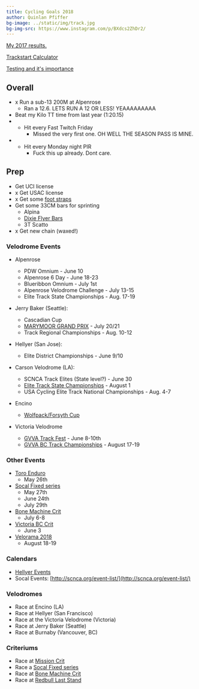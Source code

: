 ```yaml
---
title: Cycling Goals 2018
author: Quinlan Pfiffer
bg-image: ../static/img/track.jpg
bg-img-src: https://www.instagram.com/p/BXdcs2ZhDr2/
---
```


[My 2017 results.](http://obra.org/people/136287/2017)

[Trackstart Calculator](https://www.trackstarcalculator.com/)

[Testing and it's importance](https://www.trackcyclingacademy.com/blog/why-is-testing-in-track-cycling-so-important)

## Overall
* x Run a sub-13 200M at Alpenrose
    * Ran a 12.6. LETS RUN A 12 OR LESS! YEAAAAAAAAA
* Beat my Kilo TT time from last year (1:20.15)
* - Hit every Fast Twitch Friday
    * Missed the very first one. OH WELL THE SEASON PASS IS MINE.
* - Hit every Monday night PIR
    * Fuck this up already. Dont care.

## Prep
* Get UCI license
* x Get USAC license
* x Get some [foot straps](https://www.blsglobal.net/int/product/velcro-toe-straps/)
* Get some 33CM bars for sprinting
    * Alpina
    * [Dixie Flyer Bars](https://www.instagram.com/p/Bg37AwEDAlH/)
    * 3T Scatto
* x Get new chain (waxed!)

### Velodrome Events
* Alpenrose
    * PDW Omnium - June 10
    * Alpenrose 6 Day - June 18-23
    * Blueribbon Omnium - July 1st
    * Alpenrose Velodrome Challenge - July 13-15
    * Elite Track State Championships - Aug. 17-19
* Jerry Baker (Seattle):
    * Cascadian Cup
    * [MARYMOOR GRAND PRIX](https://www.instagram.com/p/Bg7Q7gyBBXx/) - July 20/21
    * Track Regional Championships - Aug. 10-12
* Hellyer (San Jose):
    * Elite District Championships - June 9/10

* Carson Velodrome (LA):
    * SCNCA Track Elites (State level?) - June 30
    * [Elite Track State Championships](http://scnca.org/event-list/) - August 1
    * USA Cycling Elite Track National Championships - Aug. 4-7
* Encino
    * [Wolfpack/Forsyth Cup](https://www.facebook.com/events/149070722558476/)
* Victoria Velodrome
    * [GVVA Track Fest](https://www.facebook.com/photo.php?fbid=10156181479103665&set=gm.570330699991000&type=3&theater) -  June 8-10th
    * [GVVA BC Track Championships](https://www.gvva.bc.ca/events/2018-08/) -
      August 17-19

### Other Events
* [Toro Enduro](http://www.californiaenduroseries.com/2016/01/01/2017-toro-enduro/)
    * May 26th
* [Socal Fixed series](https://socalfixedseries.com/)
    * May 27th
    * June 24th
    * July 29th
* [Bone Machine Crit](http://bonemachinecrit.com/)
    * July 6-8
* [Victoria BC Crit](https://www.victoriabikerace.com/fixed-gear-crit)
    * June 3
* [Velorama 2018](https://www.veloramafestival.com/)
    * August 18-19

### Calendars

* [Hellyer Events](http://www.ridethetrack.com/schedule/calendar/)
* Socal Events: [http://scnca.org/event-list/](http://scnca.org/event-list/)

### Velodromes
* Race at Encino (LA)
* Race at Hellyer (San Francisco)
* Race at the Victoria Velodrome (Victoria)
* Race at Jerry Baker (Seattle)
* Race at Burnaby (Vancouver, BC)

### Criteriums
* Race at [Mission Crit](http://www.missioncrit.com/)
* Race a [Socal Fixed series](https://socalfixedseries.com/)
* Race at [Bone Machine Crit](http://www.bonemachinecrit.com/)
* Race at [Redbull Last Stand](https://laststand.splashthat.com/)
